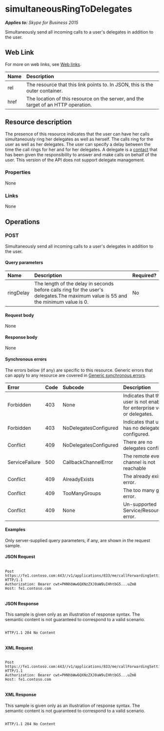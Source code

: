 
# simultaneousRingToDelegates 


_**Applies to:** Skype for Business 2015_

Simultaneously send all incoming calls to a user's delegates in addition to the user. 

## Web Link
<a name="sectionSection0"> </a>

For more on web links, see [Web links](WebLinks.md).



|**Name**|**Description**|
|:-----|:-----|
|rel|The resource that this link points to. In JSON, this is the outer container.|
|href|The location of this resource on the server, and the target of an HTTP operation.|

## Resource description
<a name="sectionSection1"> </a>

The presence of this resource indicates that the user can have her calls simultaneously ring her delegates as well as herself. The calls ring for the user as well as her delegates. The user can specify a delay between the time the call rings for her and for her delegates. A delegate is a [contact](contact_ref.md) that has been given the responsibility to answer and make calls on behalf of the user. This version of the API does not support delegate management.


### Properties

None


### Links

None


## Operations
<a name="sectionSection2"> </a>




### POST

Simultaneously send all incoming calls to a user's delegates in addition to the user.


#### Query parameters





|**Name**|**Description**|**Required?**|
|:-----|:-----|:-----|
|ringDelay|The length of the delay in seconds before calls ring for the user's delegates.The maximum value is 55 and the minimum value is 0.|No|

#### Request body

None


#### Response body

None


#### Synchronous errors

The errors below (if any) are specific to this resource. Generic errors that can apply to any resource are covered in [Generic synchronous errors](GenericSynchronousErrors.md).



|**Error**|**Code**|**Subcode**|**Description**|
|:-----|:-----|:-----|:-----|
|Forbidden|403|None|Indicates that the user is not enabled for enterprise voice or delegates.|
|Forbidden|403|NoDelegatesConfigured|Indicates that user has no delegates configured.|
|Conflict|409|NoDelegatesConfigured|There are no delegates configured.|
|ServiceFailure|500|CallbackChannelError|The remote event channel is not reachable|
|Conflict|409|AlreadyExists|The already exists error.|
|Conflict|409|TooManyGroups|The too many groups error.|
|Conflict|409|None|Un-supported Service/Resource/API error.|

#### Examples

Only server-supplied query parameters, if any, are shown in the request sample.


#### JSON Request


```

Post https://fe1.contoso.com:443//v1/applications/833/me/callForwardingSettings/simultaneousRingSettings/simultaneousRingToDelegates HTTP/1.1
Authorization: Bearer cwt=PHNhbWw6QXNzZXJ0aW9uIHhtbG5...uZm8
Host: fe1.contoso.com


```


#### JSON Response

This sample is given only as an illustration of response syntax. The semantic content is not guaranteed to correspond to a valid scenario.


```

HTTP/1.1 204 No Content


```


#### XML Request


```

Post https://fe1.contoso.com:443//v1/applications/833/me/callForwardingSettings/simultaneousRingSettings/simultaneousRingToDelegates HTTP/1.1
Authorization: Bearer cwt=PHNhbWw6QXNzZXJ0aW9uIHhtbG5...uZm8
Host: fe1.contoso.com


```


#### XML Response

This sample is given only as an illustration of response syntax. The semantic content is not guaranteed to correspond to a valid scenario.


```

HTTP/1.1 204 No Content


```

